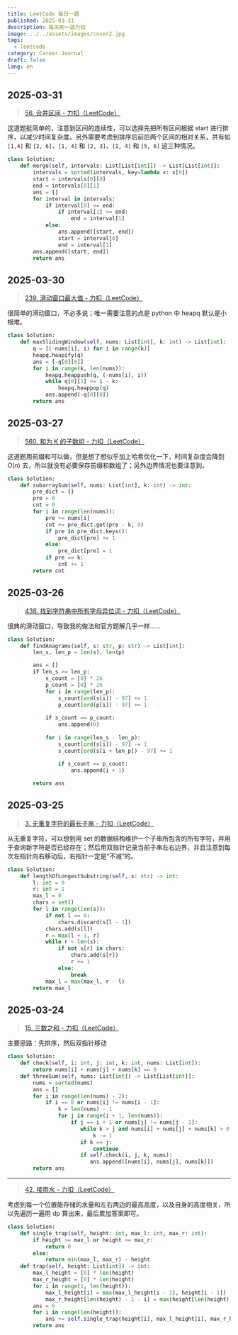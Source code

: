 ```yaml
---
title: LeetCode 每日一题
published: 2025-03-31
description: 每天刷一道力扣
image: ../../assets/images/cover2.jpg
tags:
  - leetcode
category: Career Journal
draft: false
lang: en
---
```

## 2025-03-31

> [56. 合并区间 - 力扣（LeetCode）](https://link.zhihu.com/?target=https%3A//leetcode.cn/problems/merge-intervals/)

这道题挺简单的，注意到区间的连续性，可以选择先把所有区间根据 start 进行排序，以减少时间复杂度。另外需要考虑到排序后前后两个区间的相对关系，共有如 `[1,4]` 和 `[2, 6]`、`[1, 4]` 和 `[2, 3]`、`[1, 4]` 和 `[5, 6]` 这三种情况。

```python
class Solution:
    def merge(self, intervals: List[List[int]]) -> List[List[int]]:
        intervals = sorted(intervals, key=lambda x: x[0])
        start = intervals[0][0]
        end = intervals[0][1]
        ans = []
        for interval in intervals:
            if interval[0] <= end:
                if interval[1] >= end:
                    end = interval[1]
            else:
                ans.append([start, end])
                start = interval[0]
                end = interval[1]
        ans.append([start, end])
        return ans
```
## 2025-03-30

> [239. 滑动窗口最大值 - 力扣（LeetCode）](https://leetcode.cn/problems/sliding-window-maximum)

很简单的滑动窗口，不必多说；唯一需要注意的点是 python 中 heapq 默认是小根堆。

```python
class Solution:
    def maxSlidingWindow(self, nums: List[int], k: int) -> List[int]:
        q = [(-nums[i], i) for i in range(k)]
        heapq.heapify(q)
        ans = [-q[0][0]]
        for i in range(k, len(nums)):
            heapq.heappush(q, (-nums[i], i))
            while q[0][1] <= i - k:
                heapq.heappop(q)
            ans.append(-q[0][0])
        return ans
```
## 2025-03-27

> [560. 和为 K 的子数组 - 力扣（LeetCode）](https://leetcode.cn/problems/subarray-sum-equals-k)

这道题用前缀和可以做，但是想了想似乎加上哈希优化一下，时间复杂度会降到 $O(n)$ 去，所以就没有必要保存前缀和数组了；另外边界情况也要注意到。

```python
class Solution:
    def subarraySum(self, nums: List[int], k: int) -> int:
        pre_dict = {}
        pre = 0
        cnt = 0
        for i in range(len(nums)):
            pre += nums[i]
            cnt += pre_dict.get(pre - k, 0)
            if pre in pre_dict.keys():
                pre_dict[pre] += 1
            else:
                pre_dict[pre] = 1
            if pre == k:
                cnt += 1
        return cnt
```

## 2025-03-26

> [438. 找到字符串中所有字母异位词 - 力扣（LeetCode）](https://leetcode.cn/problems/find-all-anagrams-in-a-string/description)

很典的滑动窗口，导致我的做法和官方题解几乎一样……

```python
class Solution:
    def findAnagrams(self, s: str, p: str) -> List[int]:
        len_s, len_p = len(s), len(p)

        ans = []
        if len_s >= len_p:
            s_count = [0] * 26
            p_count = [0] * 26
            for i in range(len_p):
                s_count[ord(s[i]) - 97] += 1
                p_count[ord(p[i]) - 97] += 1
    
            if s_count == p_count:
                ans.append(0)
    
            for i in range(len_s - len_p):
                s_count[ord(s[i]) - 97] -= 1
                s_count[ord(s[i + len_p]) - 97] += 1
                
                if s_count == p_count:
                    ans.append(i + 1)

        return ans    
```
## 2025-03-25

> [3. 无重复字符的最长子串 - 力扣（LeetCode）](https://leetcode.cn/problems/longest-substring-without-repeating-characters/)

从无重复字符，可以想到用 set 的数据结构维护一个子串所包含的所有字符，并用于查询新字符是否已经存在；然后用双指针记录当前子串左右边界，并且注意到每次左指针向右移动后，右指针一定是“不减”的。

```python
class Solution:
    def lengthOfLongestSubstring(self, s: str) -> int:
        l: int = 0
        r: int = 1
        max_l = 0
        chars = set()
        for l in range(len(s)):
            if not l == 0:
                chars.discard(s[l - 1])
            chars.add(s[l])
            r = max(l + 1, r)
            while r < len(s):
                if not s[r] in chars:
                    chars.add(s[r])
                    r += 1
                else:
                    break
            max_l = max(max_l, r - l)
        return max_l
```

## 2025-03-24

> [15. 三数之和 - 力扣（LeetCode）](https://leetcode.cn/problems/3sum/description/)

主要思路：先排序，然后双指针移动

```python
class Solution:
    def check(self, i: int, j: int, k: int, nums: List[int]):
        return nums[i] + nums[j] + nums[k] == 0
    def threeSum(self, nums: List[int]) -> List[List[int]]:
        nums = sorted(nums)
        ans = []
        for i in range(len(nums) - 2):
            if i == 0 or nums[i] != nums[i - 1]:
                k = len(nums) - 1
                for j in range(i + 1, len(nums)):
                    if j == i + 1 or nums[j] != nums[j - 1]:
                       while k > j and nums[i] + nums[j] + nums[k] > 0:
                           k -= 1
                       if k == j:
                           continue
                       if self.check(i, j, k, nums):
                          ans.append([nums[i], nums[j], nums[k]])
        return ans
```

---

> [42. 接雨水 - 力扣（LeetCode）](https://leetcode.cn/problems/trapping-rain-water/)

考虑到每一个位置能存储的水量和左右两边的最高高度，以及自身的高度相关，所以先遍历一遍用 dp 算出来，最后累加答案即可。

```python
class Solution:
    def single_trap(self, height: int, max_l: int, max_r: int):
        if height >= max_l or height >= max_r:
            return 0
        else:
            return min(max_l, max_r) - height
    def trap(self, height: List[int]) -> int:
        max_l_height = [0] * len(height)
        max_r_height = [0] * len(height)
        for i in range(1, len(height)):
            max_l_height[i] = max(max_l_height[i - 1], height[i - 1])
            max_r_height[len(height) - 1 - i] = max(height[len(height) - i], max_r_height[len(height) - i])
        ans = 0
        for i in range(len(height)):
            ans += self.single_trap(height[i], max_l_height[i], max_r_height[i])
        return ans
```
